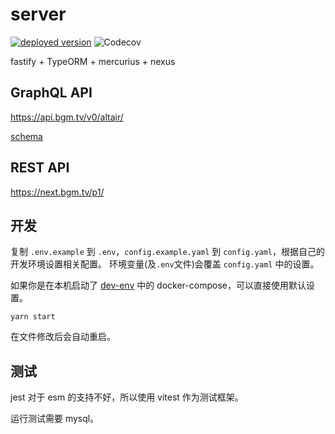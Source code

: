 # server

[![deployed version](https://img.shields.io/badge/dynamic/json?label=deployed&query=info.version&url=https%3A%2F%2Fnext.bgm.tv%2Fp1%2Fopenapi.json)](https://next.bgm.tv/p1/)
![Codecov](https://img.shields.io/codecov/c/github/bangumi/server-private)

fastify + TypeORM + mercurius + nexus

## GraphQL API

<https://api.bgm.tv/v0/altair/>

[schema](./lib/graphql/schema.gen.graphql)

## REST API

<https://next.bgm.tv/p1/>

## 开发

复制 `.env.example` 到 `.env`，`config.example.yaml` 到 `config.yaml`，根据自己的开发环境设置相关配置。 环境变量(及`.env`文件)会覆盖 `config.yaml` 中的设置。

如果你是在本机启动了 [dev-env](https://github.com/bangumi/dev-env) 中的 docker-compose，可以直接使用默认设置。

```shell
yarn start
```

在文件修改后会自动重启。

## 测试

jest 对于 esm 的支持不好，所以使用 vitest 作为测试框架。

运行测试需要 mysql。
